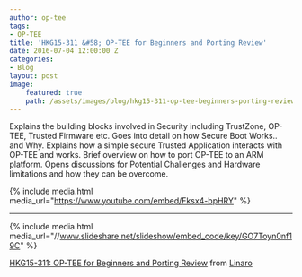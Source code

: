 ```yaml
---
author: op-tee
tags: 
- OP-TEE
title: 'HKG15-311 &#58; OP-TEE for Beginners and Porting Review'
date: 2016-07-04 12:00:00 Z
categories:
- Blog
layout: post
image:
    featured: true
    path: /assets/images/blog/hkg15-311-op-tee-beginners-porting-review-image.jpg
---
```


Explains the building blocks involved in Security including TrustZone, OP-TEE, Trusted Firmware etc. Goes into detail on how Secure Boot Works.. and Why. Explains how a simple secure Trusted Application interacts with OP-TEE and works. Brief overview on how to port OP-TEE to an ARM platform. Opens discussions for Potential Challenges and Hardware limitations and how they can be overcome.


{% include media.html media_url="https://www.youtube.com/embed/Fksx4-bpHRY" %}


--------

{% include media.html media_url="//www.slideshare.net/slideshow/embed_code/key/GO7Toyn0nf19C" %}


[HKG15-311: OP-TEE for Beginners and Porting Review](https://www.slideshare.net/linaroorg/hkg15311-optee-for-beginners-and-porting-review) from [Linaro](http://www.slideshare.net/linaroorg)
